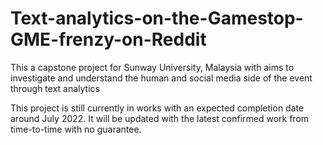 # Text-analytics-on-the-Gamestop-GME-frenzy-on-Reddit
This a capstone project for Sunway University, Malaysia with aims to investigate and understand the human and social media side of the event through text analytics

This project is still currently in works with an expected completion date around July 2022. It will be updated with the latest confirmed work from time-to-time with no guarantee.
